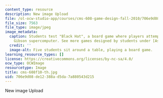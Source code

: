 ```yaml
---
content_type: resource
description: New image Upload
file: /ol-ocw-studio-app/courses/cms-608-game-design-fall-2010/706e9d08de12388ad5da7a880543d215_cms-608f10-th.jpg
file_size: 7563
file_type: image/jpeg
image_metadata:
  caption: Students test "Black Hat", a board game where players attempt to hack the
    Gibson supercomputer. See more games designed by students under [Assignments](/courses/cms-608-game-design-fall-2010/pages/assignments).
  credit: ''
  image-alt: Five students sit around a table, playing a board game.
learning_resource_types: []
license: https://creativecommons.org/licenses/by-nc-sa/4.0/
ocw_type: OCWImage
resourcetype: Image
title: cms-608f10-th.jpg
uid: 706e9d08-de12-388a-d5da-7a880543d215
---
```

New image Upload